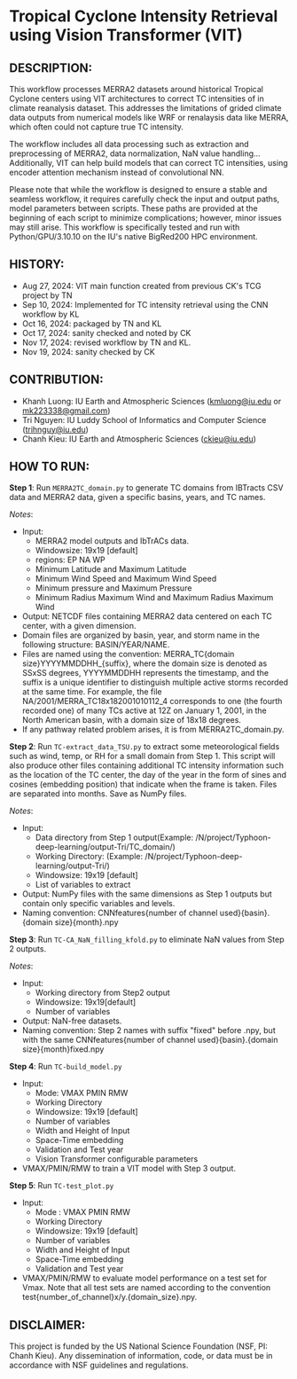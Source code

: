 # Tropical Cyclone Intensity Retrieval using Vision Transformer (VIT)

## DESCRIPTION:
This workflow processes MERRA2 datasets around historical Tropical Cyclone centers using 
VIT architectures to correct TC intensities of in climate reanalysis dataset. This addresses 
the limitations of grided climate data outputs from numerical models like WRF or renalaysis 
data like MERRA, which often could not capture true TC intensity.

The workflow includes all data processing such as extraction and preprocessing of MERRA2, 
data normalization, NaN value handling... Additionally, VIT can help  build models that can 
correct TC intensities, using encoder attention mechanism instead of convolutional NN.

Please note that while the workflow is designed to ensure a stable and seamless workflow, it 
requires carefully check the input and output paths, model parameters between scripts. 
These paths are provided at the beginning of each script to minimize complications; 
however, minor issues may still arise. This workflow is specifically tested and run 
with Python/GPU/3.10.10 on the IU's native BigRed200 HPC environment.

## HISTORY:
+ Aug 27, 2024: VIT main function created from previous CK's TCG project by TN
+ Sep 10, 2024: Implemented for TC intensity retrieval using the CNN workflow by KL 
+ Oct 16, 2024: packaged by TN and KL
+ Oct 17, 2024: sanity checked and noted by CK  
+ Nov 17, 2024: revised workflow by TN and KL.
+ Nov 19, 2024: sanity checked by CK

## CONTRIBUTION:
+ Khanh Luong: IU Earth and Atmospheric Sciences (kmluong@iu.edu or mk223338@gmail.com)
+ Tri Nguyen: IU Luddy School of Informatics and Computer Science (trihnguy@iu.edu)
+ Chanh Kieu: IU Earth and Atmospheric Sciences (ckieu@iu.edu)

## HOW TO RUN:
**Step 1**: Run `MERRA2TC_domain.py` to generate TC domains from IBTracts CSV data and MERRA2 data, 
        given a specific basins, years, and TC names.  

_Notes_:
- Input:
  + MERRA2 model outputs and IbTrACs data.
  + Windowsize: 19x19 [default]
  + regions: EP NA WP
  + Minimum Latitude and Maximum Latitude
  + Minimum Wind Speed and Maximum Wind Speed
  + Minimum pressure and Maximum Pressure
  + Minimum Radius Maximum Wind and Maximum Radius Maximum Wind
- Output: NETCDF files containing  MERRA2 data centered on each TC center, with a given dimension.
- Domain files are organized by basin, year, and storm name in the following structure: BASIN/YEAR/NAME. 
- Files are named using the convention: MERRA_TC{domain size}YYYYMMDDHH_{suffix}, where the domain size is denoted as SSxSS degrees, YYYYMMDDHH represents the timestamp, and the suffix is a unique identifier to distinguish multiple active storms recorded at the same time. For example, the file NA/2001/MERRA_TC18x182001010112_4 corresponds to one  (the fourth recorded one) of many TCs active at 12Z on January 1, 2001, in the North American basin, with a domain size of 18x18 degrees.   
- If any pathway related problem arises, it is from MERRA2TC_domain.py.

**Step 2**: Run `TC-extract_data_TSU.py` to extract some meteorological fields such as wind, temp, or RH for a small domain from Step 1. This script will also produce other files containing additional TC intensity information such as the location of the TC center, the day of the year in the form of sines and cosines (embedding position) that indicate when the frame is taken. Files are separated into months. Save as NumPy files.

_Notes_:
- Input:
   + Data directory from Step 1 output(Example: /N/project/Typhoon-deep-learning/output-Tri/TC_domain/)
   + Working Directory: (Example: /N/project/Typhoon-deep-learning/output-Tri/)
   + Windowsize: 19x19 [default]
   + List of variables to extract
- Output: NumPy files with the same dimensions as Step 1 outputs but contain only specific variables and levels.
- Naming convention: CNNfeatures{number of channel used}{basin}.{domain size}{month}.npy

**Step 3**: Run `TC-CA_NaN_filling_kfold.py` to eliminate NaN values from Step 2 outputs.

_Notes_:
- Input:
   + Working directory from Step2 output
   + Windowsize: 19x19[default]
   + Number of variables
- Output: NaN-free datasets.
- Naming convention: Step 2 names with suffix "fixed" before .npy, but with the same CNNfeatures{number of channel used}{basin}.{domain size}{month}fixed.npy


**Step 4**: Run `TC-build_model.py` 
- Input:
   + Mode: VMAX PMIN RMW
   + Working Directory
   + Windowsize: 19x19 [default]
   + Number of variables
   + Width and Height of Input
   + Space-Time embedding
   + Validation and Test year
   + Vision Transformer configurable parameters
- VMAX/PMIN/RMW to train a VIT model with Step 3 output.

**Step 5**: Run `TC-test_plot.py` 
- Input:
   + Mode : VMAX PMIN RMW
   + Working Directory
   + Windowsize: 19x19 [default]
   + Number of variables
   + Width and Height of Input
   + Space-Time embedding
   + Validation and Test year
- VMAX/PMIN/RMW to evaluate model performance on a test set for Vmax.  Note that all test sets are named according to the convention test{number_of_channel}x/y.{domain_size}.npy.

## DISCLAIMER:
This project is funded by the US National Science Foundation (NSF, PI: Chanh Kieu). Any 
dissemination of information, code, or data must be in accordance with NSF guidelines and 
regulations.
